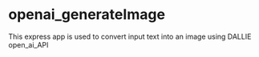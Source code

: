 # openai_generateImage
This express app is used to convert input text into an image using DALLIE open_ai_API
